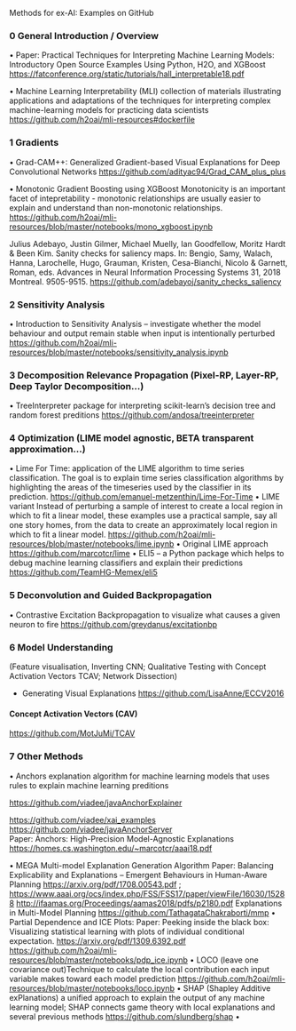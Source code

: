 

Methods for ex-AI: Examples on GitHub

###	0 General Introduction / Overview
•	Paper: Practical Techniques for Interpreting Machine Learning Models: Introductory Open Source Examples Using Python, H2O, and XGBoost
https://fatconference.org/static/tutorials/hall_interpretable18.pdf

•	Machine Learning Interpretability (MLI) 
collection of materials illustrating applications and adaptations of the techniques for interpreting complex machine-learning models for practicing data scientists https://github.com/h2oai/mli-resources#dockerfile

###	1 Gradients

•	Grad-CAM++:
Generalized Gradient-based Visual Explanations for Deep Convolutional Networks
https://github.com/adityac94/Grad_CAM_plus_plus

•	Monotonic Gradient Boosting using XGBoost
Monotonicity is an important facet of intepretability - monotonic relationships are usually easier to explain and understand than non-monotonic relationships. 
https://github.com/h2oai/mli-resources/blob/master/notebooks/mono_xgboost.ipynb

Julius Adebayo, Justin Gilmer, Michael Muelly, Ian Goodfellow, Moritz Hardt & Been Kim. Sanity checks for saliency maps. In: Bengio, Samy, Walach, Hanna, Larochelle, Hugo, Grauman, Kristen, Cesa-Bianchi, Nicolo & Garnett, Roman, eds. Advances in Neural Information Processing Systems 31, 2018 Montreal. 9505-9515.
https://github.com/adebayoj/sanity_checks_saliency  


### 2	Sensitivity Analysis
•	Introduction to Sensitivity Analysis – investigate whether the model behaviour and output remain stable when input is intentionally perturbed
https://github.com/h2oai/mli-resources/blob/master/notebooks/sensitivity_analysis.ipynb

### 3	Decomposition Relevance Propagation (Pixel-RP, Layer-RP, Deep Taylor Decomposition…)
•	TreeInterpreter package for interpreting scikit-learn’s decision tree and random forest preditions
https://github.com/andosa/treeinterpreter

### 4	Optimization (LIME model agnostic, BETA transparent approximation…)
•	Lime For Time:
application of the LIME algorithm to time series classification. The goal is to explain time series classification algorithms by highlighting the areas of the timeseries used by the classifier in its prediction.
https://github.com/emanuel-metzenthin/Lime-For-Time
•	LIME variant
Instead of perturbing a sample of interest to create a local region in which to fit a linear model, these examples use a practical sample, say all one story homes, from the data to create an approximately local region in which to fit a linear model.
https://github.com/h2oai/mli-resources/blob/master/notebooks/lime.ipynb
•	Original LIME approach
https://github.com/marcotcr/lime
•	ELI5 – a Python package which helps to debug machine learning classifiers and explain their predictions
https://github.com/TeamHG-Memex/eli5
	
### 5	Deconvolution and Guided Backpropagation
•	Contrastive Excitation Backpropagation
to visualize what causes a given neuron to fire
https://github.com/greydanus/excitationbp
	
### 6	Model Understanding

(Feature visualisation, Inverting CNN; Qualitative Testing with Concept Activation Vectors TCAV; Network Dissection)


- Generating Visual Explanations
https://github.com/LisaAnne/ECCV2016


#### Concept Activation Vectors (CAV)

https://github.com/MotJuMi/TCAV




### 7	Other Methods
•	Anchors explanation algorithm for machine learning models that uses rules to explain machine learning preditions

https://github.com/viadee/javaAnchorExplainer  





https://github.com/viadee/xai_examples  
https://github.com/viadee/javaAnchorServer  
Paper: Anchors: High-Precision Model-Agnostic Explanations  
https://homes.cs.washington.edu/~marcotcr/aaai18.pdf  

•	MEGA Multi-model Explanation Generation Algorithm
Paper: Balancing Explicability and Explanations – Emergent Behaviours in Human-Aware Planning 
https://arxiv.org/pdf/1708.00543.pdf ; https://www.aaai.org/ocs/index.php/FSS/FSS17/paper/viewFile/16030/15288 
http://ifaamas.org/Proceedings/aamas2018/pdfs/p2180.pdf
Explanations in Multi-Model Planning
https://github.com/TathagataChakraborti/mmp
•	Partial Dependence and ICE Plots:
Paper: Peeking inside the black box: Visualizing statistical learning with plots of individual conditional expectation. https://arxiv.org/pdf/1309.6392.pdf 
https://github.com/h2oai/mli-resources/blob/master/notebooks/pdp_ice.ipynb
•	LOCO (leave one covariance out)Technique to calculate the local contribution each input variable makes toward each model prediction
https://github.com/h2oai/mli-resources/blob/master/notebooks/loco.ipynb
•	SHAP (Shapley Additive exPlanations) a unified approach to explain the output of any machine learning model; SHAP connects game theory with local explanations and several previous methods
https://github.com/slundberg/shap
•	
